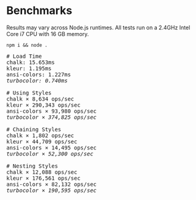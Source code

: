 # Benchmarks

Results may vary across Node.js runtimes. All tests run on a 2.4GHz Intel Core i7 CPU with 16 GB memory.

```
npm i && node .
```

<pre>
# Load Time
chalk: 15.653ms
kleur: 1.195ms
ansi-colors: 1.227ms
<em>turbocolor: 0.740ms</em>

# Using Styles
chalk × 8,634 ops/sec
kleur × 290,343 ops/sec
ansi-colors × 93,980 ops/sec
<em>turbocolor × 374,825 ops/sec</em>

# Chaining Styles
chalk × 1,802 ops/sec
kleur × 44,709 ops/sec
ansi-colors × 14,495 ops/sec
<em>turbocolor × 52,300 ops/sec</em>

# Nesting Styles
chalk × 12,088 ops/sec
kleur × 176,561 ops/sec
ansi-colors × 82,132 ops/sec
<em>turbocolor × 190,595 ops/sec</em>
</pre>
